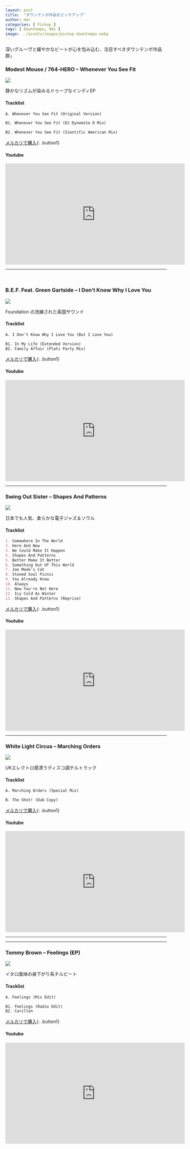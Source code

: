 ```yaml
---
layout: post
title:  "ダウンテンポ作品をピックアップ"
author: mmr
categories: [ Pickup ]
tags: [ Downtempo, 90s ]
image: ../assets/images/pickup-downtempo.webp
---
```


深いグルーヴと緩やかなビートが心を包み込む、注目すべきダウンテンポ作品群」

### Modest Mouse / 764‑HERO – Whenever You See Fit
<a href="https://jp.mercari.com/item/m99852743815?afid=6142608987"><img src="../assets/images/Modest%20Mouse%20764-HERO%20%E2%80%93%20Whenever%20You%20See%20Fit.jpg"></a>

静かなリズムが染みるドゥープなインディEP

#### Tracklist
```md
A. Whenever You See Fit (Original Version)

B1. Whenever You See Fit (DJ Dynomite D Mix)

B2. Whenever You See Fit (Sientific American Mix)
```


[メルカリで購入](https://jp.mercari.com/item/m99852743815?afid=6142608987){: .button1}


#### Youtube
<iframe width="560" height="315" src="https://www.youtube.com/embed/4FhVkJkOjiU?si=-XOGs3zBc2_iqlCI" title="YouTube video player" frameborder="0" allow="accelerometer; autoplay; clipboard-write; encrypted-media; gyroscope; picture-in-picture; web-share" referrerpolicy="strict-origin-when-cross-origin" allowfullscreen></iframe>
<hr>
<br>

### B.E.F. Feat. Green Gartside – I Don’t Know Why I Love You
<a href="https://jp.mercari.com/item/m50800315242?afid=6142608987"><img src="../assets/images/B.E.F.%20Featuring%20Green%20Gartside%20%E2%80%93%20I%20Don't%20Know%20Why%20I%20Love%20You.jpg"></a>

Foundation の洗練された英国サウンド

#### Tracklist
```md
A. I Don't Know Why I Love You (But I Love You)

B1. In My Life (Extended Version)
B2. Family Affair (Plati Party Mix)
```


[メルカリで購入](https://jp.mercari.com/item/m50800315242?afid=6142608987){: .button1}


#### Youtube
<iframe width="560" height="315" src="https://www.youtube.com/embed/-Alovg32ZbQ?si=oP2TuMPFpnStQw-O" title="YouTube video player" frameborder="0" allow="accelerometer; autoplay; clipboard-write; encrypted-media; gyroscope; picture-in-picture; web-share" referrerpolicy="strict-origin-when-cross-origin" allowfullscreen></iframe>
<hr>


### Swing Out Sister – Shapes And Patterns
<a href="https://jp.mercari.com/item/m34567494829?afid=6142608987"><img src="../assets/images/Swing%20Out%20Sister%20%E2%80%93%20Shapes%20And%20Patterns.jpg"></a>

日本でも人気、柔らかな電子ジャズ＆ソウル 

#### Tracklist
```md
1. Somewhere In The World
2. Here And Now
3. We Could Make It Happen
4. Shapes And Patterns
5. Better Make It Better
6. Something Out Of This World
7. Joe Meek's Cat
8. Stoned Soul Picnic
9. You Already Know
10. Always
11. Now You're Not Here
12. Icy Cold As Winter
13. Shapes And Patterns (Reprise)
```


[メルカリで購入](https://jp.mercari.com/item/m34567494829?afid=6142608987){: .button1}


#### Youtube
<iframe width="560" height="315" src="https://www.youtube.com/embed/rWrIuSbpNO0?si=LWTlZEawiK8BR6zC" title="YouTube video player" frameborder="0" allow="accelerometer; autoplay; clipboard-write; encrypted-media; gyroscope; picture-in-picture; web-share" referrerpolicy="strict-origin-when-cross-origin" allowfullscreen></iframe>
<hr>


### White Light Circus – Marching Orders
<a href="https://jp.mercari.com/item/m33139936589?afid=6142608987"><img src="../assets/images/White%20Light%20Circus%20%E2%80%93%20Marching%20Orders.jpg"></a>

UKエレクトロ感漂うディスコ調チルトラック

#### Tracklist
```md
A. Marching Orders (Special Mix)

B. The Shot! (Dub Copy)
```


[メルカリで購入](https://jp.mercari.com/item/m33139936589?afid=6142608987){: .button1}

#### Youtube
<iframe width="560" height="315" src="https://www.youtube.com/embed/7P0PxTEuSLY?si=md9VAShG3YBHgjyJ" title="YouTube video player" frameborder="0" allow="accelerometer; autoplay; clipboard-write; encrypted-media; gyroscope; picture-in-picture; web-share" referrerpolicy="strict-origin-when-cross-origin" allowfullscreen></iframe>
<hr>
<hr>


### Tommy Brown – Feelings (EP)
<a href="https://jp.mercari.com/item/m69743649538?afid=6142608987"><img src="../assets/images/Tommy%20Brown%20%E2%80%93%20Feelings.jpg"></a>

イタロ風味の昼下がり系チルビート 

#### Tracklist
```md
A. Feelings (Mix Edit)

B1. Feelings (Radio Edit)
B2. Carillon
```


[メルカリで購入](https://jp.mercari.com/item/m69743649538?afid=6142608987){: .button1}


#### Youtube
<iframe width="560" height="315" src="https://www.youtube.com/embed/q3m_c59ddTE?si=UIL3E_2dltliUTGU" title="YouTube video player" frameborder="0" allow="accelerometer; autoplay; clipboard-write; encrypted-media; gyroscope; picture-in-picture; web-share" referrerpolicy="strict-origin-when-cross-origin" allowfullscreen></iframe>
